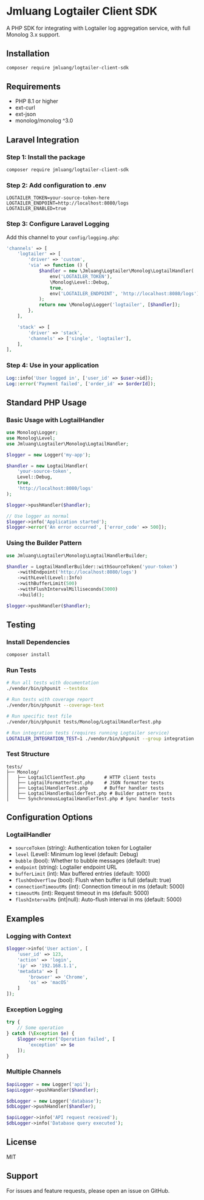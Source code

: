 # Jmluang Logtailer Client SDK

A PHP SDK for integrating with Logtailer log aggregation service, with full Monolog 3.x support.

## Installation

```bash
composer require jmluang/logtailer-client-sdk
```

## Requirements

- PHP 8.1 or higher
- ext-curl
- ext-json
- monolog/monolog ^3.0

## Laravel Integration

### Step 1: Install the package

```bash
composer require jmluang/logtailer-client-sdk
```

### Step 2: Add configuration to .env

```env
LOGTAILER_TOKEN=your-source-token-here
LOGTAILER_ENDPOINT=http://localhost:8080/logs
LOGTAILER_ENABLED=true
```

### Step 3: Configure Laravel Logging

Add this channel to your `config/logging.php`:

```php
'channels' => [
    'logtailer' => [
        'driver' => 'custom',
        'via' => function () {
            $handler = new \Jmluang\Logtailer\Monolog\LogtailHandler(
                env('LOGTAILER_TOKEN'),
                \Monolog\Level::Debug,
                true,
                env('LOGTAILER_ENDPOINT', 'http://localhost:8080/logs')
            );
            return new \Monolog\Logger('logtailer', [$handler]);
        },
    ],

    'stack' => [
        'driver' => 'stack',
        'channels' => ['single', 'logtailer'],
    ],
],
```

### Step 4: Use in your application

```php
Log::info('User logged in', ['user_id' => $user->id]);
Log::error('Payment failed', ['order_id' => $orderId]);
```

## Standard PHP Usage

### Basic Usage with LogtailHandler

```php
use Monolog\Logger;
use Monolog\Level;
use Jmluang\Logtailer\Monolog\LogtailHandler;

$logger = new Logger('my-app');

$handler = new LogtailHandler(
    'your-source-token',
    Level::Debug,
    true,
    'http://localhost:8080/logs'
);

$logger->pushHandler($handler);

// Use logger as normal
$logger->info('Application started');
$logger->error('An error occurred', ['error_code' => 500]);
```

### Using the Builder Pattern

```php
use Jmluang\Logtailer\Monolog\LogtailHandlerBuilder;

$handler = LogtailHandlerBuilder::withSourceToken('your-token')
    ->withEndpoint('http://localhost:8080/logs')
    ->withLevel(Level::Info)
    ->withBufferLimit(500)
    ->withFlushIntervalMilliseconds(3000)
    ->build();

$logger->pushHandler($handler);
```

## Testing

### Install Dependencies

```bash
composer install
```

### Run Tests

```bash
# Run all tests with documentation
./vendor/bin/phpunit --testdox

# Run tests with coverage report
./vendor/bin/phpunit --coverage-text

# Run specific test file
./vendor/bin/phpunit tests/Monolog/LogtailHandlerTest.php

# Run integration tests (requires running Logtailer service)
LOGTAILER_INTEGRATION_TEST=1 ./vendor/bin/phpunit --group integration
```

### Test Structure

```
tests/
├── Monolog/
│   ├── LogtailClientTest.php       # HTTP client tests
│   ├── LogtailFormatterTest.php    # JSON formatter tests
│   ├── LogtailHandlerTest.php      # Buffer handler tests
│   ├── LogtailHandlerBuilderTest.php # Builder pattern tests
│   └── SynchronousLogtailHandlerTest.php # Sync handler tests
```

## Configuration Options

### LogtailHandler

- `sourceToken` (string): Authentication token for Logtailer
- `level` (Level): Minimum log level (default: Debug)
- `bubble` (bool): Whether to bubble messages (default: true)
- `endpoint` (string): Logtailer endpoint URL
- `bufferLimit` (int): Max buffered entries (default: 1000)
- `flushOnOverflow` (bool): Flush when buffer is full (default: true)
- `connectionTimeoutMs` (int): Connection timeout in ms (default: 5000)
- `timeoutMs` (int): Request timeout in ms (default: 5000)
- `flushIntervalMs` (int|null): Auto-flush interval in ms (default: 5000)

## Examples

### Logging with Context

```php
$logger->info('User action', [
    'user_id' => 123,
    'action' => 'login',
    'ip' => '192.168.1.1',
    'metadata' => [
        'browser' => 'Chrome',
        'os' => 'macOS'
    ]
]);
```

### Exception Logging

```php
try {
    // Some operation
} catch (\Exception $e) {
    $logger->error('Operation failed', [
        'exception' => $e
    ]);
}
```

### Multiple Channels

```php
$apiLogger = new Logger('api');
$apiLogger->pushHandler($handler);

$dbLogger = new Logger('database');
$dbLogger->pushHandler($handler);

$apiLogger->info('API request received');
$dbLogger->info('Database query executed');
```

## License

MIT

## Support

For issues and feature requests, please open an issue on GitHub.
